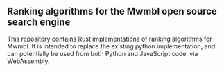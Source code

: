 ## Ranking algorithms for the Mwmbl open source search engine

This repository contains Rust implementations of ranking algorithms for Mwmbl.
It is intended to replace the existing python implementation, and can
potentially be used from both Python and JavaScript code, via WebAssembly.
